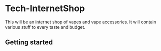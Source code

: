# Tech-InternetShop
This will be an internet shop of vapes and vape accessories. 
It will contain various stuff to every taste and budget.
## Getting started
